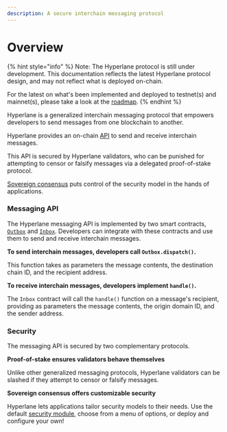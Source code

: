 ```yaml
---
description: A secure interchain messaging protocol
---
```


# Overview

{% hint style="info" %}
Note: The Hyperlane protocol is still under development. This documentation reflects the latest Hyperlane protocol design, and may not reflect what is deployed on-chain.



For the latest on what's been implemented and deployed to testnet(s) and mainnet(s), please take a look at the [roadmap](../resources/roadmap.md).
{% endhint %}

Hyperlane is a generalized interchain messaging protocol that empowers developers to send messages from one blockchain to another.

Hyperlane provides an on-chain [API](messaging/) to send and receive interchain messages.

This API is secured by Hyperlane validators, who can be punished for attempting to censor or falsify messages via a delegated proof-of-stake protocol.

[Sovereign consensus](security/sovereign-consensus.md) puts control of the security model in the hands of applications.

### Messaging API

The Hyperlane messaging API is implemented by two smart contracts, [`Outbox`](messaging/outbox.md) and  [`Inbox`](messaging/inbox.md). Developers can integrate with these contracts and use them to send and receive interchain messages.

**To send interchain messages, developers call `Outbox.dispatch()`.**

This function takes as parameters the message contents, the destination chain ID, and the recipient address.

**To receive interchain messages, developers implement `handle()`.**

The `Inbox` contract will call the `handle()` function on a message's recipient, providing as parameters the message contents, the origin domain ID, and the sender address.

### Security

The messaging API is secured by two complementary protocols.

**Proof-of-stake ensures validators behave themselves**

Unlike other generalized messaging protocols, Hyperlane validators can be slashed if they attempt to censor or falsify messages.

**Sovereign consensus offers customizable security**

Hyperlane lets applications tailor security models to their needs. Use the default [security module](broken-reference), choose from a menu of options, or deploy and configure your own!
